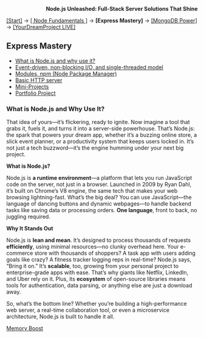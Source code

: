 **<p align="right">Node.js Unleashed: Full-Stack Server Solutions That Shine</p>**

[[Start]](../Introduction.md) → [[ Node Fundamentals ]](../chapter-01/1-1.md) → **[Express Mastery]** → [[MongoDB Power]](#mongodb) → [[YourDreamProject LIVE]](#project)

## Express Mastery
* [What is Node.js and why use it?](#what-is-nodejs-and-why-use-it)
* [Event-driven, non-blocking I/O, and single-threaded model](1-2.md)
* [Modules, npm (Node Package Manager)](1-3.md)
* [Basic HTTP server](1-4.md)
* [Mini-Projects](1-5.md)
* [Portfolio Project](1-6.md)

### What is Node.js and Why Use It?

That idea of yours—it’s flickering, ready to ignite. Now imagine a tool that grabs it, fuels it, and turns it into a server-side powerhouse. That’s Node.js: the spark that powers your dream app, whether it’s a buzzing online store, a slick event planner, or a productivity system that keeps users locked in. It’s not just a tech buzzword—it’s the engine humming under your next big project.

**What is Node.js?**

Node.js is **a runtime environment**—a platform that lets you run JavaScript code on the server, not just in a browser. Launched in 2009 by Ryan Dahl, it’s built on Chrome’s V8 engine, the same tech that makes your web browsing lightning-fast. What’s the big deal? You can use JavaScript—the language of dancing buttons and dynamic webpages—to handle backend tasks like saving data or processing orders. **One language**, front to back, no juggling required.

**Why It Stands Out**

Node.js is **lean and mean**. It’s designed to process thousands of requests **efficiently**, using minimal resources—no clunky overhead here. Your e-commerce store with thousands of shoppers? A task app with users adding goals like crazy? A fitness tracker logging reps in real-time? Node.js says, “Bring it on.” It’s **scalable**, too, growing from your personal project to enterprise-grade apps with ease. That’s why giants like Netflix, LinkedIn, and Uber rely on it.  Plus, its **ecosystem** of open-source libraries means tools for authentication, data parsing, or anything else are just a download away.

So, what’s the bottom line? Whether you’re building a high-performance web server, a real-time collaboration tool, or even a microservice architecture, Node.js is built to handle it all. 

[Memory Boost](2-1MB.md)
